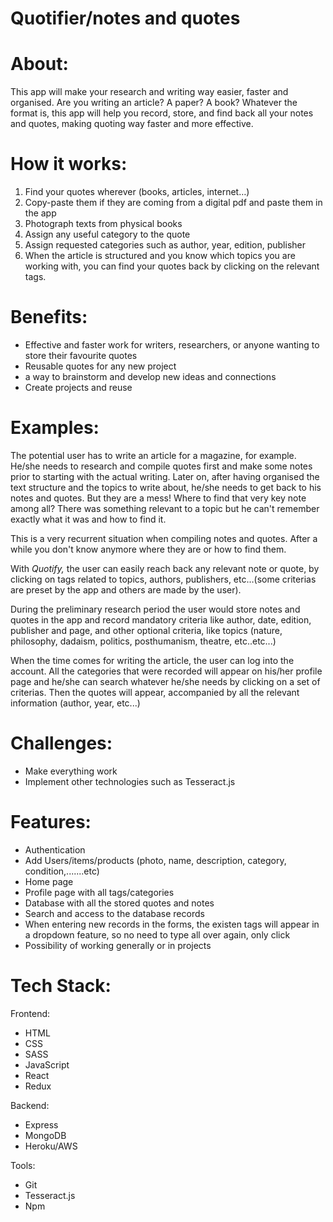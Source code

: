 # Quotifier/notes and quotes

# About:

This app will make your research and writing way easier, faster and organised. Are you writing an article? A paper? A book? Whatever the format is, this app will help you record, store, and find back all your notes and quotes, making quoting way faster and more effective.

# How it works:

1. Find your quotes wherever (books, articles, internet…)
2. Copy-paste them if they are coming from a digital pdf and paste them in the app
3. Photograph texts from physical books
4. Assign any useful category to the quote
5. Assign requested categories such as author, year, edition, publisher
6. When the article is structured and you know which topics you are working with, you can find your quotes back by clicking on the relevant tags.

# Benefits:

- Effective and faster work for writers, researchers, or anyone wanting to store their favourite quotes
- Reusable quotes for any new project
- a way to brainstorm and develop new ideas and connections
- Create projects and reuse

# Examples:

The potential user has to write an article for a magazine, for example. He/she needs to research and compile quotes first and make some notes prior to starting with the actual writing. Later on, after having organised the text structure and the topics to write about, he/she needs to get back to his notes and quotes. But they are a mess! Where to find that very key note among all? There was something relevant to a topic but he can&#39;t remember exactly what it was and how to find it.

This is a very recurrent situation when compiling notes and quotes. After a while you don&#39;t know anymore where they are or how to find them.

With _Quotify,_ the user can easily reach back any relevant note or quote, by clicking on tags related to topics, authors, publishers, etc…(some criterias are preset by the app and others are made by the user).

During the preliminary research period the user would store notes and quotes in the app and record mandatory criteria like author, date, edition, publisher and page, and other optional criteria, like topics (nature, philosophy, dadaism, politics, posthumanism, theatre, etc..etc...)

When the time comes for writing the article, the user can log into the account. All the categories that were recorded will appear on his/her profile page and he/she can search whatever he/she needs by clicking on a set of criterias. Then the quotes will appear, accompanied by all the relevant information (author, year, etc...)

# Challenges:

- Make everything work
- Implement other technologies such as Tesseract.js

# Features:

- Authentication
- Add Users/items/products (photo, name, description, category, condition,.......etc)
- Home page
- Profile page with all tags/categories
- Database with all the stored quotes and notes
- Search and access to the database records
- When entering new records in the forms, the existen tags will appear in a dropdown feature, so no need to type all over again, only click
- Possibility of working generally or in projects

# Tech Stack:

Frontend:

- HTML
- CSS
- SASS
- JavaScript
- React
- Redux

Backend:

- Express
- MongoDB
- Heroku/AWS

Tools:

- Git
- Tesseract.js
- Npm
